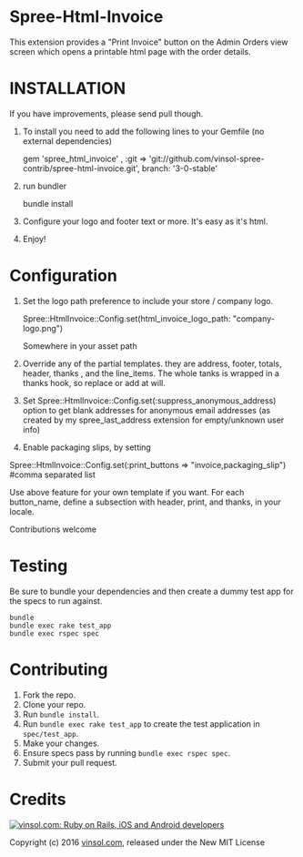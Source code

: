 Spree-Html-Invoice
=======

This extension provides a "Print Invoice" button on the Admin Orders view screen which opens a printable html page with the order details.

INSTALLATION
============

If you have improvements, please send pull though.

1. To install you need to add the following lines to your Gemfile (no external dependencies)

    gem 'spree_html_invoice' , :git => 'git://github.com/vinsol-spree-contrib/spree-html-invoice.git', branch: '3-0-stable'

2. run bundler

    bundle install

3. Configure your logo and footer text or more. It's easy as it's html.

4. Enjoy!


Configuration
==============

1. Set the logo path preference to include your store / company logo.

    Spree::HtmlInvoice::Config.set(html_invoice_logo_path: "company-logo.png")

    Somewhere in your asset path

2. Override any of the partial templates. they are address, footer, totals, header, thanks , and the line_items. The whole tanks is wrapped in a thanks hook, so replace or add at will.

3. Set Spree::HtmlInvoice::Config.set(:suppress_anonymous_address) option to get blank addresses for anonymous email addresses (as created by my spree_last_address extension for empty/unknown user info)

4. Enable packaging slips, by setting

  Spree::HtmlInvoice::Config.set(:print_buttons => "invoice,packaging_slip")  #comma separated list

  Use above feature for your own template if you want. For each button_name, define a subsection with header,   print, and thanks, in your locale.

Contributions welcome

Testing
=======

Be sure to bundle your dependencies and then create a dummy test app for the specs to run against.

```shell
bundle
bundle exec rake test_app
bundle exec rspec spec
```

Contributing
=========

1. Fork the repo.
2. Clone your repo.
3. Run `bundle install`.
4. Run `bundle exec rake test_app` to create the test application in `spec/test_app`.
5. Make your changes.
6. Ensure specs pass by running `bundle exec rspec spec`.
7. Submit your pull request.

Credits
=======

[![vinsol.com: Ruby on Rails, iOS and Android developers](http://vinsol.com/themes/vinsoldotcom-theme/images/new_img/vin_logo.png "Ruby on Rails, iOS and Android developers")](http://vinsol.com)

Copyright (c) 2016 [vinsol.com](http://vinsol.com "Ruby on Rails, iOS and Android developers"), released under the New MIT License
